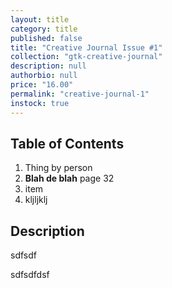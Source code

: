 ```yaml
---
layout: title
category: title
published: false
title: "Creative Journal Issue #1"
collection: "gtk-creative-journal"
description: null
authorbio: null
price: "16.00"
permalink: "creative-journal-1"
instock: true
---
```





## Table of Contents

1. Thing by person 
2. **Blah de blah** page 32
3. item
4. kljljklj

## Description
sdfsdf

sdfsdfdsf
